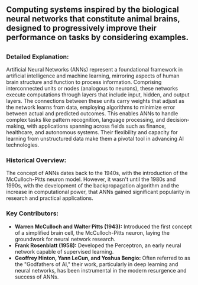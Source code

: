 ## Computing systems inspired by the biological neural networks that constitute animal brains, designed to progressively improve their performance on tasks by considering examples.
##

### Detailed Explanation:

Artificial Neural Networks (ANNs) represent a foundational framework in artificial intelligence and machine learning, mirroring aspects of human brain structure and function to process information. Comprising interconnected units or nodes (analogous to neurons), these networks execute computations through layers that include input, hidden, and output layers. The connections between these units carry weights that adjust as the network learns from data, employing algorithms to minimize error between actual and predicted outcomes. This enables ANNs to handle complex tasks like pattern recognition, language processing, and decision-making, with applications spanning across fields such as finance, healthcare, and autonomous systems. Their flexibility and capacity for learning from unstructured data make them a pivotal tool in advancing AI technologies.

### Historical Overview:

The concept of ANNs dates back to the 1940s, with the introduction of the McCulloch-Pitts neuron model. However, it wasn't until the 1980s and 1990s, with the development of the backpropagation algorithm and the increase in computational power, that ANNs gained significant popularity in research and practical applications.

### Key Contributors:

- **Warren McCulloch and Walter Pitts (1943):** Introduced the first concept of a simplified brain cell, the McCulloch-Pitts neuron, laying the groundwork for neural network research.
- **Frank Rosenblatt (1958):** Developed the Perceptron, an early neural network capable of supervised learning.
- **Geoffrey Hinton, Yann LeCun, and Yoshua Bengio:** Often referred to as the "Godfathers of AI," their work, particularly in deep learning and neural networks, has been instrumental in the modern resurgence and success of ANNs.